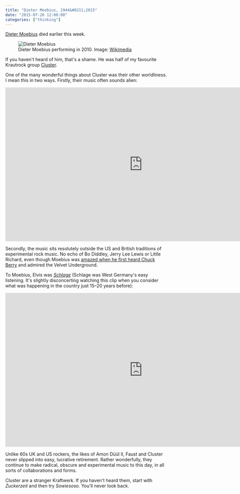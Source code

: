 ```yaml
---
title: "Dieter Moebius, 1944&#8211;2015"
date: "2015-07-26 12:00:00"
categories: ["thinking"]
---
```



[Dieter Moebius](https://en.wikipedia.org/wiki/Dieter_Moebius) died earlier this week.

<figure><img src="/images/moebius.jpg" alt="Dieter Moebius"><figcaption class="figcaption">Dieter Moebius performing in 2010. Image: <a href="https://upload.wikimedia.org/wikipedia/commons/b/b4/Dieter_Moebius_from_German_krautrock_band_Cluster_performing_at_Fusion_Festival_2010.jpg">Wikimedia</a></figcaption></figure>

If you haven't heard of him, that's a shame. He was half of my favourite Krautrock group [Cluster](https://en.wikipedia.org/wiki/Cluster_%28band%29).

One of the many wonderful things about Cluster was their other worldliness. I mean this in two ways. Firstly, their music often sounds alien:

<div class="vid"><iframe width="853" height="480" src="https://www.youtube.com/embed/fQ8jMR_JTfE?rel=0&amp;controls=0&amp;showinfo=0" frameborder="0" allowfullscreen></iframe></div>

Secondly, the music sits resolutely outside the US and British traditions of experimental rock music. No echo of Bo Diddley, Jerry Lee Lewis or Little Richard, even though Moebius was [amazed when he first heard Chuck Berry](https://blog.frieze.com/interview-dieter-moebius/) and admired the Velvet Underground.

To Moebius, Elvis was [<i>Schlage</i>](https://en.wikipedia.org/wiki/Schlager_music) (Schlage was West Germany's easy listening. It's slightly disconcerting watching this clip when you consider what was happening in the country just 15&#8211;20 years before):

<div class="vid"><iframe width="853" height="480" src="https://www.youtube.com/embed/lnMhkkgWpG4?start=1045&amp;controls=0&amp;showinfo=0" frameborder="0" allowfullscreen></iframe></div>

Unlike 60s UK and US rockers, the likes of Amon Düül II, Faust and Cluster never slipped into easy, lucrative retirement. Rather wonderfully, they continue to make radical, obscure and experimental music to this day, in all sorts of collaborations and forms.

Cluster are a stranger Kraftwerk. If you haven't heard them, start with <cite>Zuckerzeit</cite> and then try <cite>Sowiesoso</cite>. You'll never look back.
